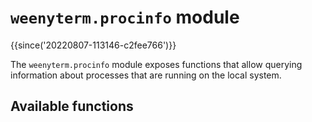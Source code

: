 # `weenyterm.procinfo` module

{{since('20220807-113146-c2fee766')}}

The `weenyterm.procinfo` module exposes functions that allow querying information
about processes that are running on the local system.

## Available functions


